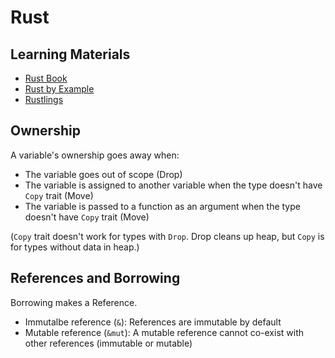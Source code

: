 # Rust

## Learning Materials

- [Rust Book](https://doc.rust-lang.org/book/)
- [Rust by Example](https://doc.rust-lang.org/rust-by-example/)
- [Rustlings](https://github.com/rust-lang/rustlings)

## Ownership

A variable's ownership goes away when:

- The variable goes out of scope (Drop)
- The variable is assigned to another variable when the type doesn't have `Copy` trait (Move)
- The variable is passed to a function as an argument when the type doesn't have `Copy` trait (Move)

(`Copy` trait doesn't work for types with `Drop`. Drop cleans up heap, but `Copy` is for types without data in heap.)

## References and Borrowing

Borrowing makes a Reference.

- Immutalbe reference (`&`): References are immutable by default
- Mutable reference (`&mut`): A mutable reference cannot co-exist with other references (immutable or mutable)
